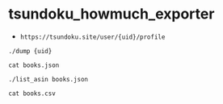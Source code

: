 # tsundoku_howmuch_exporter

- `https://tsundoku.site/user/{uid}/profile`

```shell
./dump {uid}

cat books.json

./list_asin books.json

cat books.csv
```

